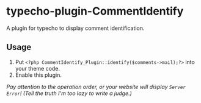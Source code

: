 # typecho-plugin-CommentIdentify

A plugin for typecho to display comment identification.

## Usage

1. Put `<?php CommentIdentify_Plugin::identify($comments->mail);?>` into your theme code.
2. Enable this plugin.

*Pay attention to the operation order, or your website will display `Server Error`! (Tell the truth I'm too lazy to write a judge.)*